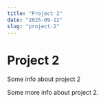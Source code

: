 ```yaml
---
title: "Project 2"
date: "2025-09-12"
slug: "project-2"
---
```


# Project 2

Some info about project 2

Some more info about project 2.
